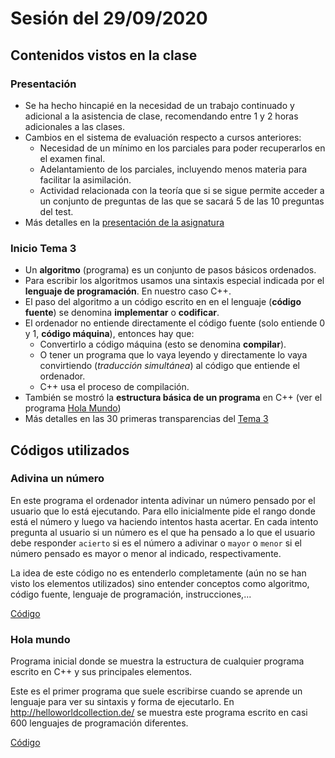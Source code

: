 # Sesión del 29/09/2020

## Contenidos vistos en la clase

### Presentación
* Se ha hecho hincapié en la necesidad de un trabajo continuado y adicional a la asistencia de clase, recomendando entre 1 y 2 horas adicionales a las clases.
* Cambios en el sistema de evaluación respecto a cursos anteriores:
  * Necesidad de un mínimo en los parciales para poder recuperarlos en el examen final.
  * Adelantamiento de los parciales, incluyendo menos materia para facilitar la asimilación.
  * Actividad relacionada con la teoría que si se sigue permite acceder a un conjunto de preguntas de las que se sacará 5 de las 10 preguntas del test.
* Más detalles en la [presentación de la asignatura](https://eii.cv.uma.es/pluginfile.php/233660/mod_resource/content/5/Presentaci%C3%B3n.pdf)
  
### Inicio Tema 3
* Un **algoritmo** (programa) es un conjunto de pasos básicos ordenados.
* Para escribir los algoritmos usamos una sintaxis especial indicada por el **lenguaje de programación**. En nuestro caso C++.
* El paso del algoritmo a un código escrito en en el lenguaje (**código fuente**) se denomina **implementar** o **codificar**.
* El ordenador no entiende directamente el código fuente (solo entiende 0 y 1, **código máquina**), entonces hay que:
  * Convertirlo a código máquina (esto se denomina **compilar**). 
  * O tener un programa que lo vaya leyendo y directamente lo vaya convirtiendo (*traducción simultánea*) al código que entiende el ordenador.
  * C++ usa el proceso de compilación.
* También se mostró la **estructura básica de un programa** en C++ (ver el programa [Hola Mundo](#hola-mundo))
* Más detalles en las 30 primeras transparencias del [Tema 3](https://eii.cv.uma.es/pluginfile.php/233673/mod_resource/content/3/Tema%203.pdf)

## Códigos utilizados

### Adivina un número

En este programa el ordenador intenta adivinar un número pensado por el usuario que lo está ejecutando. Para ello inicialmente pide el rango donde está el número y luego va haciendo intentos hasta acertar. En cada intento pregunta al usuario si un número es el que ha pensado a lo que el usuario debe responder `acierto` si es el número a adivinar o `mayor` o  `menor` si el número pensado es mayor o menor al indicado, respectivamente.

La idea de este código no es entenderlo completamente (aún no se han visto los elementos utilizados) sino entender conceptos como algoritmo, código fuente, lenguaje de programación, instrucciones,...

[Código](sesion20.09.29/adivina_un_numero.cpp)

### Hola mundo

Programa inicial donde se muestra la estructura de cualquier programa escrito en C++ y sus principales elementos.

Este es el primer programa que suele escribirse cuando se aprende un lenguaje para ver su sintaxis y forma de ejecutarlo. En <http://helloworldcollection.de/> se muestra este programa escrito en casi 600 lenguajes de programación diferentes.

[Código](sesion20.09.29/hola_mundo.cpp)
